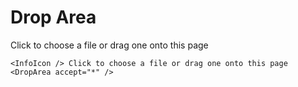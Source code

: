 # Drop Area
<script setup>
import { ref } from "vue";

const files = ref([])
</script>

<DemoContainer>
<DropArea accept="*" @change="files">
    <InfoIcon /> Click to choose a file or drag one onto this page
</DropArea>
</DemoContainer>

```vue
<InfoIcon /> Click to choose a file or drag one onto this page
<DropArea accept="*" />
```
